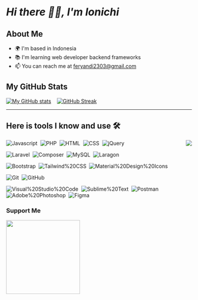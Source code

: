 # *Hi there 👋🏻, I'm Ionichi*

## About Me
- 🌍 I'm based in Indonesia
- 📚 I'm learning web developer backend frameworks
- 📫 You can reach me at [feryandi2303@gmail.com](mailto:feryandi2303@gmail.com)

## My GitHub Stats
[![My GitHub stats](https://github-readme-stats.vercel.app/api?username=Ionichi&theme=github_dark)](https://github.com/Ionichi/Ionichi) &nbsp;&nbsp;
[![GitHub Streak](https://github-readme-streak-stats.herokuapp.com?user=Ionichi&theme=github_dark&type=png)](https://github.com/Ionichi/Ionichi)

---

## Here is tools I know and use 🛠
<a href="https://github.com/Ionichi/Ionichi"><img src="https://github-readme-stats.vercel.app/api/top-langs/?username=Ionichi&langs_count=10&theme=github_dark" align="right"></a>

![Javascript](https://img.shields.io/badge/-Javascript-2f1a47?style=flat&logo=javascript)&nbsp;
![PHP](https://img.shields.io/badge/-PHP-2f1a47?style=flat&logo=php)&nbsp;
![HTML](https://img.shields.io/badge/-HTML-2f1a47?style=flat&logo=HTML5)&nbsp;
![CSS](https://img.shields.io/badge/-CSS-2f1a47?style=flat&logo=CSS3)&nbsp;
![jQuery](https://img.shields.io/badge/-jQuery-2f1a47?style=flat&logo=jQuery)&nbsp;

![Laravel](https://img.shields.io/badge/-Laravel-2f1a47?style=flat&logo=Laravel)&nbsp;
![Composer](https://img.shields.io/badge/-Composer-2f1a47?style=flat&logo=Composer)&nbsp;
![MySQL](https://img.shields.io/badge/-MySQL-2f1a47?style=flat&logo=MySQL)&nbsp;
![Laragon](https://img.shields.io/badge/-Laragon-2f1a47?style=flat&logo=Laragon)&nbsp;

![Bootstrap](https://img.shields.io/badge/-Bootstrap-2f1a47?style=flat&logo=Bootstrap)&nbsp;
![Tailwind%20CSS](https://img.shields.io/badge/-Tailwind%20CSS-2f1a47?style=flat&logo=Tailwind%20CSS)&nbsp;
![Material%20Design%20Icons](https://img.shields.io/badge/-Material%20Design%20Icons-2f1a47?style=flat&logo=Material%20Design%20Icons)&nbsp;

![Git](https://img.shields.io/badge/-Git-2f1a47?style=flat&logo=Git)&nbsp;
![GitHub](https://img.shields.io/badge/-GitHub-2f1a47?style=flat&logo=GitHub)&nbsp;

![Visual%20Studio%20Code](https://img.shields.io/badge/-Visual%20Studio%20Code-2f1a47?style=flat&logo=Visual%20Studio%20Code)&nbsp;
![Sublime%20Text](https://img.shields.io/badge/-Sublime%20Text-2f1a47?style=flat&logo=Sublime%20Text)&nbsp;
![Postman](https://img.shields.io/badge/-Postman-2f1a47?style=flat&logo=Postman)&nbsp;
![Adobe%20Photoshop](https://img.shields.io/badge/-Adobe%20Photoshop-2f1a47?style=flat&logo=Adobe%20Photoshop)&nbsp;
![Figma](https://img.shields.io/badge/-Figma-2f1a47?style=flat&logo=Figma)&nbsp;

### Support Me

<a href="https://www.buymeacoffee.com/Ionichi" target="_blank"><img src="https://cdn.buymeacoffee.com/buttons/v2/default-yellow.png" width="200" /></a>
